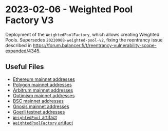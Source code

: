 # 2023-02-06 - Weighted Pool Factory V3

Deployment of the `WeightedPoolFactory`, which allows creating Weighted Pools.
Supersedes `20220908-weighted-pool-v2`, fixing the reentrancy issue described in https://forum.balancer.fi/t/reentrancy-vulnerability-scope-expanded/4345.

## Useful Files

- [Ethereum mainnet addresses](./output/mainnet.json)
- [Polygon mainnet addresses](./output/polygon.json)
- [Arbitrum mainnet addresses](./output/arbitrum.json)
- [Optimism mainnet addresses](./output/optimism.json)
- [BSC mainnet addresses](./output/bsc.json)
- [Gnosis mainnet addresses](./output/gnosis.json)
- [Goerli testnet addresses](./output/goerli.json)
- [`WeightedPool` artifact](./artifact/WeightedPool.json)
- [`WeightedPoolFactory` artifact](./artifact/WeightedPoolFactory.json)

